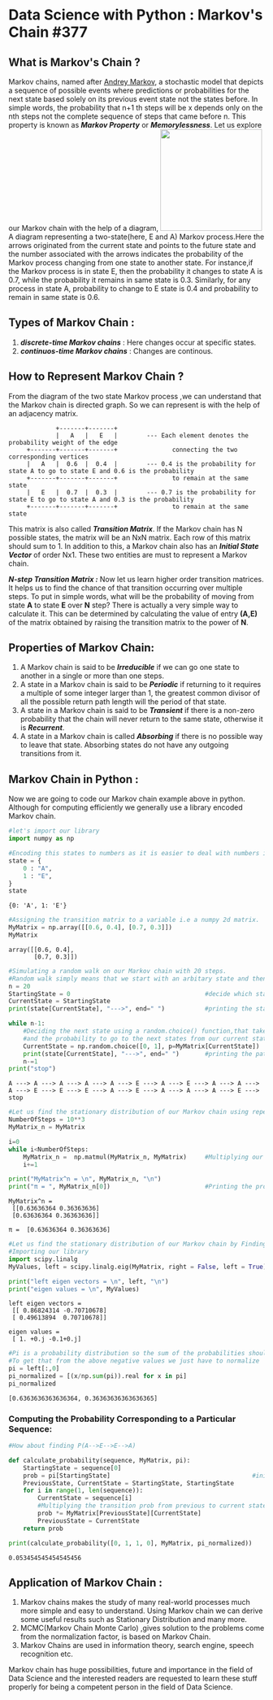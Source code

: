 # Data Science with Python : Markov's Chain #377

## What is Markov's Chain ?

Markov chains, named after <a href = "https://en.wikipedia.org/wiki/Andrey_Markov">Andrey Markov</a>, a stochastic model that depicts a sequence of possible events where predictions or probabilities for the next state based solely on its previous event state not the states before. In simple words, the probability that n+1 th steps will be x depends only on the nth steps not the complete sequence of steps that came before n. This property is known as <i><b>Markov Property</b></i> or <i><b>Memorylessness</b></i>.
Let us explore our Markov chain with the help of a diagram,
<img src = "https://upload.wikimedia.org/wikipedia/commons/thumb/2/2b/Markovkate_01.svg/800px-Markovkate_01.svg.png" width="200"/>
A diagram representing a two-state(here, E and A) Markov process.Here the arrows originated from the current state and points to the future state and the number associated with the arrows indicates the probability of the Markov process changing from one state to another state. For instance,if the Markov process is in state E, then the probability it changes to state A is 0.7, while the probability it remains in same state is 0.3. Similarly, for any process in state A, probability to change to E state is 0.4 and probability to remain in same state is 0.6.


## Types of Markov Chain :

1. <i><b>discrete-time Markov chains</b></i> : Here changes occur at specific states.
2. <i><b>continuos-time Markov chains</b></i> : Changes are continous.

## How to Represent Markov Chain ?

From the diagram of the two state Markov process ,we can understand that the Markov chain is directed graph. So we can represent is with the help of an adjacency matrix. 

                 +-------+-------+         
                 |   A   |   E   |        --- Each element denotes the probability weight of the edge                       
         +-------+-------+-------+               connecting the two corresponding vertices                                     
         |   A   |  0.6  |  0.4  |        --- 0.4 is the probability for state A to go to state E and 0.6 is the probability 
         +-------+-------+-------+               to remain at the same state 
         |   E   |  0.7  |  0.3  |        --- 0.7 is the probability for state E to go to state A and 0.3 is the probability 
         +-------+-------+-------+               to remain at the same state 
         
         
This matrix is also called <i><b>Transition Matrix</b></i>. If the Markov chain has N possible states, the matrix will be an NxN matrix. Each row of this matrix should sum to 1.
In addition to this, a Markov chain also has an <i><b>Initial State Vector</b></i> of order Nx1.
These two entities are must to represent a Markov chain.

<i><b>N-step Transition Matrix :</b></i> Now let us learn higher order transition matrices. It helps us to find the chance of that transition occurring over multiple steps. To put in simple words, what will be the probability of moving from state <b>A</b> to state <b>E</b> over <b>N</b> step? There is actually a very simple way to calculate it. This can be determined by calculating the value of entry <b>(A,E)</b> of the matrix obtained by raising the transition matrix to the power of <b>N</b>.

## Properties of Markov Chain:

1. A Markov chain is said to be <i><b>Irreducible</b></i> if we can go one state to another in a single or more than one steps.
2. A state in a Markov chain is said to be <i><b>Periodic</b></i> if returning to it requires a multiple of some integer larger than 1, the greatest common divisor of all the possible return path length will the period of that state.
3. A state in a Markov chain is said to be <i><b>Transient</b></i> if there is a non-zero probability that the chain will never return to the same state, otherwise it is <i><b>Recurrent</b></i>.
4. A state in a Markov chain is called <i><b>Absorbing</b></i> if there is no possible way to leave that state. Absorbing states do not have any outgoing transitions from it.

## Markov Chain in Python :

Now we are going to code our Markov chain example above in python. Although for computing efficiently we generally use a library encoded Markov chain.


```python
#let's import our library
import numpy as np
```


```python
#Encoding this states to numbers as it is easier to deal with numbers instead of words.
state = {
    0 : "A",
    1 : "E",
}
state
```




    {0: 'A', 1: 'E'}




```python
#Assigning the transition matrix to a variable i.e a numpy 2d matrix.
MyMatrix = np.array([[0.6, 0.4], [0.7, 0.3]])
MyMatrix
```




    array([[0.6, 0.4],
           [0.7, 0.3]])




```python
#Simulating a random walk on our Markov chain with 20 steps.
#Random walk simply means that we start with an arbitary state and then we move along our markov chain.
n = 20
StartingState = 0                                     #decide which state to start with
CurrentState = StartingState
print(state[CurrentState], "--->", end=" ")           #printing the stating state using state dictionary

while n-1:
    #Deciding the next state using a random.choice() function,that takes list of states 
    #and the probability to go to the next states from our current state
    CurrentState = np.random.choice([0, 1], p=MyMatrix[CurrentState])
    print(state[CurrentState], "--->", end=" ")       #printing the path of random walk
    n-=1
print("stop")
```

    A ---> A ---> A ---> A ---> A ---> E ---> A ---> E ---> A ---> A ---> A ---> E ---> E ---> E ---> A ---> E ---> A ---> A ---> A ---> E ---> stop
    


```python
#Let us find the stationary distribution of our Markov chain using repeated matrix multiplication
NumberOfSteps = 10**3
MyMatrix_n = MyMatrix

i=0
while i<NumberOfSteps:
    MyMatrix_n =  np.matmul(MyMatrix_n, MyMatrix)     #Multiplying our matrix with itself and storing it into MyMatrix_n
    i+=1

print("MyMatrix^n = \n", MyMatrix_n, "\n")
print("π = ", MyMatrix_n[0])                          #Printing the probability distribution
```

    MyMatrix^n = 
     [[0.63636364 0.36363636]
     [0.63636364 0.36363636]] 
    
    π =  [0.63636364 0.36363636]
    


```python
#Let us find the stationary distribution of our Markov chain by Finding Left Eigen Vectors
#Importing our library
import scipy.linalg
MyValues, left = scipy.linalg.eig(MyMatrix, right = False, left = True)    #We only need the left eigen vectors

print("left eigen vectors = \n", left, "\n")
print("eigen values = \n", MyValues)
```

    left eigen vectors = 
     [[ 0.86824314 -0.70710678]
     [ 0.49613894  0.70710678]] 
    
    eigen values = 
     [ 1. +0.j -0.1+0.j]
    


```python
#Pi is a probability distribution so the sum of the probabilities should be 1
#To get that from the above negative values we just have to normalize
pi = left[:,0]
pi_normalized = [(x/np.sum(pi)).real for x in pi]
pi_normalized
```




    [0.6363636363636364, 0.36363636363636365]



### Computing the Probability Corresponding to a Particular Sequence:


```python
#How about finding P(A-->E-->E-->A)

def calculate_probability(sequence, MyMatrix, pi):
    StartingState = sequence[0]
    prob = pi[StartingState]                                       #initializing prob with the prob of the start state
    PreviousState, CurrentState = StartingState, StartingState
    for i in range(1, len(sequence)):
        CurrentState = sequence[i]
        #Multiplying the transition prob from previous to current state with the current value of prob
        prob *= MyMatrix[PreviousState][CurrentState]
        PreviousState = CurrentState
    return prob

print(calculate_probability([0, 1, 1, 0], MyMatrix, pi_normalized))
```

    0.053454545454545456
    

## Application of Markov Chain :

1. Markov chains makes the study of many real-world processes much more simple and easy to understand. Using Markov chain we can derive some useful results such as Stationary Distribution and many more.
2. MCMC(Markov Chain Monte Carlo) ,gives solution to the problems come from the normalization factor, is based on Markov Chain.
3. Markov Chains are used in information theory, search engine, speech recognition etc.

Markov chain has huge possibilities, future and importance in the field of Data Science and the interested readers are requested to learn these stuff properly for being a competent person in the field of Data Science.


```python

```
